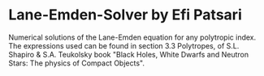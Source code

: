 # Lane-Emden-Solver by Efi Patsari

Numerical solutions of the Lane-Emden equation for any polytropic index.
The expressions used can be found in section 3.3 Polytropes, of S.L. Shapiro & S.A. Teukolsky book
"Black Holes, White Dwarfs and Neutron Stars: The physics of Compact Objects".
